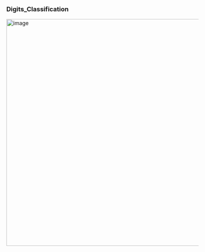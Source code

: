 ### Digits_Classification

<img width="595" alt="image" src="https://github.com/suvarna2400/Digits_Classification/assets/80116109/3e08cfa5-241c-46c8-b02f-ee11fe073c15">
